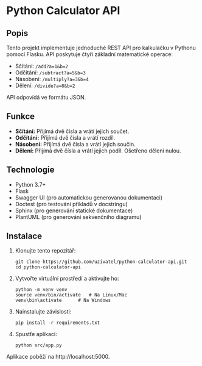 # Python Calculator API

## Popis
Tento projekt implementuje jednoduché REST API pro kalkulačku v Pythonu pomocí Flasku. API poskytuje čtyři základní matematické operace:

- Sčítání: `/add?a=1&b=2`
- Odčítání: `/subtract?a=5&b=3`
- Násobení: `/multiply?a=3&b=4`
- Dělení: `/divide?a=8&b=2`

API odpovídá ve formátu JSON.

## Funkce

- **Sčítání:** Přijímá dvě čísla a vrátí jejich součet.
- **Odčítání:** Přijímá dvě čísla a vrátí rozdíl.
- **Násobení:** Přijímá dvě čísla a vrátí jejich součin.
- **Dělení:** Přijímá dvě čísla a vrátí jejich podíl. Ošetřeno dělení nulou.

## Technologie

- Python 3.7+
- Flask
- Swagger UI (pro automatickou generovanou dokumentaci)
- Doctest (pro testování příkladů v docstringu)
- Sphinx (pro generování statické dokumentace)
- PlantUML (pro generování sekvenčního diagramu)

## Instalace

1. Klonujte tento repozitář:

   ```git clone https://github.com/uzivatel/python-calculator-api.git```\
   ```cd python-calculator-api```


3. Vytvořte virtuální prostředí a aktivujte ho:

   ```python -m venv venv```\
   ```source venv/bin/activate   # Na Linux/Mac```\
   ```venv\bin\activate      # Na Windows```


4. Nainstalujte závislosti:

   ```pip install -r requirements.txt```


5. Spustťe aplikaci:

   ```python src/app.py```


Aplikace poběží na http://localhost:5000.
